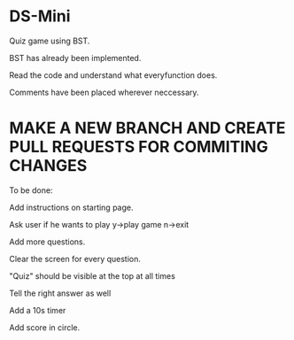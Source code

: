 # DS-Mini
Quiz game using BST.

BST has already been implemented.

Read the code and understand what everyfunction does. 

Comments have been placed wherever neccessary.


# MAKE A NEW BRANCH AND CREATE PULL REQUESTS FOR COMMITING CHANGES

To be done:

Add instructions on starting page.

Ask user if he wants to play y->play game n->exit

Add more questions.

Clear the screen for every question.

"Quiz" should be visible at the top at all times

Tell the right answer as well

Add a 10s timer

Add score in circle.

